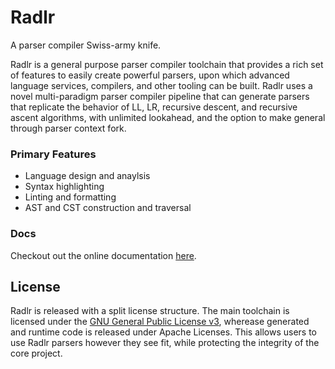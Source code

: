 # Radlr

A parser compiler Swiss-army knife.

Radlr is a general purpose parser compiler toolchain that provides a rich set of features to easily create powerful parsers, upon which advanced language services, compilers, and other tooling can be built. Radlr uses a novel multi-paradigm parser compiler pipeline that can generate parsers that replicate the behavior of LL, LR, recursive descent, and recursive ascent algorithms, with unlimited lookahead, and the option to make general through parser context fork.

### Primary Features

- Language design and anaylsis
- Syntax highlighting
- Linting and formatting
- AST and CST construction and traversal

### Docs 

Checkout out the online documentation [here](https://rum-craft.github.io/radlr/docs).

## License

Radlr is released with a split license structure. The main toolchain is licensed under the [GNU General Public License v3](./LICENSE.md), wherease generated and runtime code is released under Apache Licenses. This allows users to use Radlr parsers however they see fit, while protecting the integrity of the core project. 
